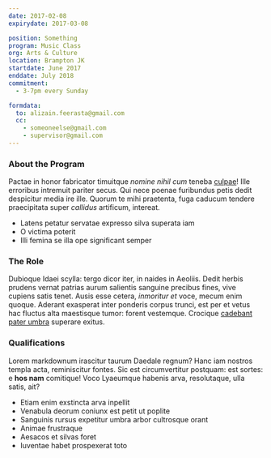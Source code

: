 ```yaml
---
date: 2017-02-08
expirydate: 2017-03-08

position: Something
program: Music Class
org: Arts & Culture
location: Brampton JK
startdate: June 2017
enddate: July 2018
commitment:
  - 3-7pm every Sunday

formdata:
  to: alizain.feerasta@gmail.com
  cc:
    - someoneelse@gmail.com
    - supervisor@gmail.com
---
```


### About the Program

Pactae in honor fabricator timuitque *nomine nihil cum* teneba [culpae](http://et.io/)! Ille erroribus intremuit pariter secus. Qui nece poenae furibundus petis dedit despicitur media ire ille. Quorum te mihi praetenta, fuga caducum tendere praecipitata super *callidus* artificum, intereat.

- Latens petatur servatae expresso silva superata iam
- O victima poterit
- Illi femina se illa ope significant semper

### The Role

Dubioque Idaei scylla: tergo dicor iter, in naides in Aeoliis. Dedit herbis prudens vernat patrias aurum salientis sanguine precibus fines, vive cupiens satis tenet. Ausis esse cetera, *inmoritur et* voce, mecum enim quoque. Aderant exasperat inter ponderis corpus trunci, est per et vetus hac fluctus alta maestisque tumor: forent vestemque. Crocique [cadebant pater umbra](http://loquendi.net/sororibusquae) superare exitus.

### Qualifications

Lorem markdownum irascitur taurum Daedale regnum? Hanc iam nostros templa acta, reminiscitur fontes. Sic est circumvertitur postquam: est sortes: e **hos nam** comitique! Voco Lyaeumque habenis arva, resolutaque, ulla satis, ait?

- Etiam enim exstincta arva inpellit
- Venabula deorum coniunx est petit ut poplite
- Sanguinis rursus expetitur umbra arbor cultrosque orant
- Animae frustraque
- Aesacos et silvas foret
- Iuventae habet prospexerat toto
